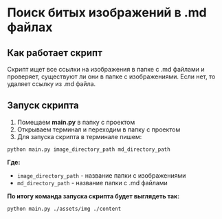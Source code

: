 # Поиск битых изображений в .md файлах

## Как работает скрипт

Скрипт ищет все ссылки на изображения в папке с .md файлами и проверяет, существуют ли они в папке с изображениями. Если нет, то удаляет ссылку из .md файла.

## Запуск скрипта

1. Помещаем **main.py** в папку с проектом
2. Открываем терминал и переходим в папку с проектом
3. Для запуска скрипта в терминале пишем:
```
python main.py image_directory_path md_directory_path
```
   **Где:**
- `image_directory_path` - название папки с изображениями
- `md_directory_path` - название папки с .md файлами

**По итогу команда запуска скрипта будет выглядеть так:**
```
python main.py ./assets/img ./content
```
